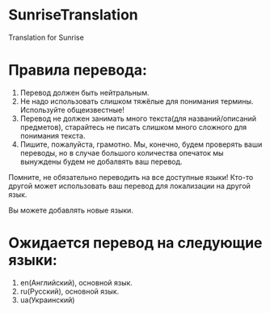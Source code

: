 # SunriseTranslation
Translation for Sunrise

# Правила перевода:
1. Перевод должен быть нейтральным.
2. Не надо использовать слишком тяжёлые для понимания термины. Используйте общеизвестные!
3. Перевод не должен занимать много текста(для названий/описаний предметов), старайтесь не писать слишком много сложного для понимания текста.
4. Пишите, пожалуйста, грамотно. Мы, конечно, будем проверять ваши переводы, но в случае большого количества опечаток мы вынуждены будем не добалвять ваш перевод.

 Помните, не обязательно переводить на все доступные языки! Кто-то другой может использовать ваш перевод для локализации на другой язык.

 Вы можете добавлять новые языки.

 # Ожидается перевод на следующие языки:
 1.  en(Английский), основной язык.
 2.  ru(Русский), основной язык.
 3.  ua(Украинский)
